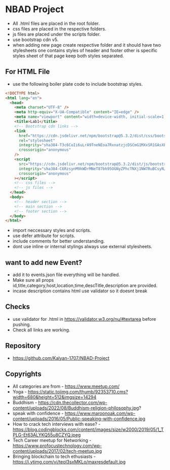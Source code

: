 # NBAD Project

* All .html files are placed in the root folder.
* css files are placed in the respective folders.
* js files are placed under the scripts folder.
* use bootstrap cdn v5.
* when adding new page create respective folder and it should have two stylesheets one contains styles of header and footer other is specific styles sheet of that page keep both styles separated.

## For HTML File

* use the following boiler plate code to include bootstrap styles.

```html
<!DOCTYPE html>
<html lang="en">
  <head>
    <meta charset="UTF-8" />
    <meta http-equiv="X-UA-Compatible" content="IE=edge" />
    <meta name="viewport" content="width=device-width, initial-scale=1.0" />
    <title>Lab1</title>
    <!-- Bootstrap cdn links -->
    <link
      href="https://cdn.jsdelivr.net/npm/bootstrap@5.3.2/dist/css/bootstrap.min.css"
      rel="stylesheet"
      integrity="sha384-T3c6CoIi6uLrA9TneNEoa7RxnatzjcDSCmG1MXxSR1GAsXEV/Dwwykc2MPK8M2HN"
      crossorigin="anonymous"
    />
    <script
      src="https://cdn.jsdelivr.net/npm/bootstrap@5.3.2/dist/js/bootstrap.bundle.min.js"
      integrity="sha384-C6RzsynM9kWDrMNeT87bh95OGNyZPhcTNXj1NW7RuBCsyN/o0jlpcV8Qyq46cDfL"
      crossorigin="anonymous"
    ></script>
    <!-- css files -->
    <!-- js files -->
  </head>
  <body>
    <!-- header section -->
    <!-- main section -->
    <!-- footer section -->
  </body>
</html>
```

* import neccessary styles and scripts.
* use defer attribute for scripts.
* include comments for better understanding.
* dont use inline or internal stylings always use external stylesheets.

## want to add new Event?
* add it to events.json file everything will be handled.
* Make sure all props id,title,category,host,location,time,descTitle,description are provided.
* incase description contains html use validator so it doesnt break

## Checks
* use validator for .html in https://validator.w3.org/nu/#textarea before pushing.
* Check all links are working.

## Repository
* https://github.com/Kalyan-1707/NBAD-Project

## Copyrights
* All categories are from - https://www.meetup.com/
* Yoga - https://static.toiimg.com/thumb/92353710.cms?width=680&height=512&imgsize=14294
* Buddhism - https://cdn.thecollector.com/wp-content/uploads/2022/08/Buddhism-religion-philosophy.jpg?
* speak with confidence - https://www.maroonoak.com/wp-content/uploads/2016/05/Public-speaking-with-confidence.jpg 
* How to crack tech interviews with ease? - https://blog.codingblocks.com/content/images/size/w2000/2019/05/1_TPLG-Et63ALYKQ55u8CZYQ.jpeg
* Tech Career meetup for Networking - https://www.profocustechnology.com/wp-content/uploads/2017/02/tech-meetup.jpg
* Bringing blockchain to tech ethusiasts - https://i.ytimg.com/vi/teol3sxMKLo/maxresdefault.jpg